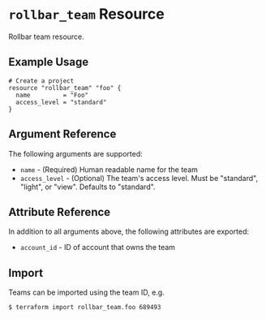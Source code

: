 `rollbar_team` Resource
=========================

Rollbar team resource.


Example Usage
-------------

```hcl
# Create a project
resource "rollbar_team" "foo" {
  name         = "Foo"
  access_level = "standard"
}
```

Argument Reference
------------------

The following arguments are supported:

* `name` - (Required) Human readable name for the team
* `access_level` - (Optional) The team's access level.  Must be "standard",
  "light", or "view". Defaults to "standard".


Attribute Reference
-------------------

In addition to all arguments above, the following attributes are exported:

* `account_id` - ID of account that owns the team


Import
------

Teams can be imported using the team ID, e.g.

```
$ terraform import rollbar_team.foo 689493
```